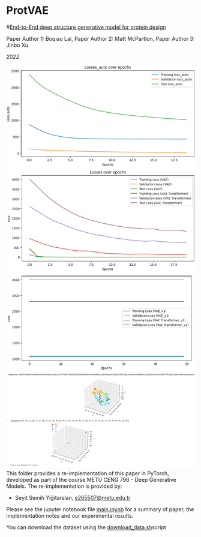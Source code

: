 # ProtVAE
#[End-to-End deep structure generative model for protein design]((https://www.biorxiv.org/content/10.1101/2022.07.09.499440v1.full.pdf))

Paper Author 1: Boqiao Lai, Paper Author 2: Matt McPartlon, Paper Author 3: Jinbo Xu

*2022*

![Autoregressive Result](figures/auto_epoch_20.png)
![VAE-Transformer](figures/vae_transformer_epoch_20.png)
![VAE-Transformer_Update](figures/vae_v1_epoch_50.png)
![Original Sequence](figures/sample_3d.png)
![Reconstructed Sequence](figures/result_3d.png)
This folder provides a re-implementation of this paper in PyTorch, developed as part of the course METU CENG 796 - Deep Generative Models. The re-implementation is provided by:
* Seyit Semih Yiğitarslan, e265507@metu.edu.tr

Please see the jupyter notebook file [main.ipynb](main.ipynb) for a summary of paper, the implementation notes and our experimental results.

You can download the dataset using the [download_data.sh](download_data.sh)script
